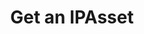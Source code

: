 ---
title: Get an IPAsset
excerpt: Retrieve an IPAsset
api:
  file: swagger.json
  operationId: get_api-v3-assets-assetid
hidden: false
---
